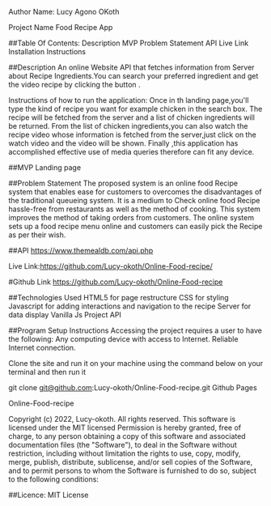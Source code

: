 Author Name: Lucy Agono OKoth

Project Name Food Recipe App

##Table Of Contents: 
Description 
MVP 
Problem Statement 
API 
Live Link 
Installation Instructions

##Description
 An online Website API that fetches information from Server about Recipe Ingredients.You can search your preferred ingredient and get the video recipe by clicking the button .

Instructions of how to run the application:
Once in th landing page,you'll type the kind of recipe you want for example chicken in the search box. The recipe will be fetched from the server and a  list of chicken ingredients will be returned. From the list of chicken ingredients,you can also watch the recipe video whose information is fetched from the server,just click on the watch video and the video will be shown.
Finally ,this application has accomplished effective use of media queries therefore can fit any device.

##MVP Landing page

##Problem Statement 
The proposed system is an online food Recipe system that enables ease for customers to overcomes the disadvantages of the traditional queueing system. It is a medium to Check online food Recipe hassle-free from restaurants as well as the method of cooking. This system improves the method of taking orders from customers. The online system sets up a food recipe menu online and customers can easily pick the Recipe as per their wish.

##API https://www.themealdb.com/api.php

Live Link:https://github.com/Lucy-okoth/Online-Food-recipe/

#Github Link https://github.com/Lucy-okoth/Online-Food-recipe

##Technologies Used
 HTML5 for page restructure CSS for styling
  Javascript for adding interactions and navigation to the recipe Server for data display 
  Vanilla Js Project API

##Program Setup Instructions
 Accessing the project requires a user to have the following: Any computing device with access to Internet. Reliable Internet connection.

Clone the site and run it on your machine using the command below on your terminal and then run it

git clone git@github.com:Lucy-okoth/Online-Food-recipe.git Github Pages

Online-Food-recipe

Copyright (c) 2022, Lucy-okoth. All rights reserved. This software is licensed under the MIT licensed Permission is hereby granted, free of charge, to any person obtaining a copy of this software and associated documentation files (the "Software"), to deal in the Software without restriction, including without limitation the rights to use, copy, modify, merge, publish, distribute, sublicense, and/or sell copies of the Software, and to permit persons to whom the Software is furnished to do so, subject to the following conditions:

##Licence: MIT License




